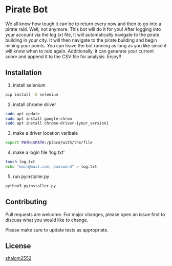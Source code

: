 # Pirate Bot
We all know how tough it can be to return every now and then to go into a pirate raid.
Well, not anymore.
This bot will do it for you!
After logging into your account via the log.txt file, it will automatically navigate to the pirate building in your city.
It will then navigate to the pirate building and begin mining your points.
You can leave the bot running as long as you like since it will know when to raid again.
Additionally, it can generate your current score and append it to the CSV file for analysis.
Enjoy!!

## Installation
1. install selenium


```bash
pip install -U selenium
```
2. install chrome driver
```bash
sudo apt update
sudo apt install google-chrom
sudo apt install chrome-driver-{your_version}
```
3. make a driver location varibale
```bash
export PATH=$PATH:/place/with/the/file
```
4. make a login file 'log.txt'
```bash
touch log.txt
echo "mail@mail.com, password" > log.txt
```
5. run pyinstaller.py
```bash
python3 pyinstaller.py
```


## Contributing
Pull requests are welcome. For major changes, please open an issue first to discuss what you would like to change.

Please make sure to update tests as appropriate.

## License
[shalom2552](https://github.com/shalom2552)

